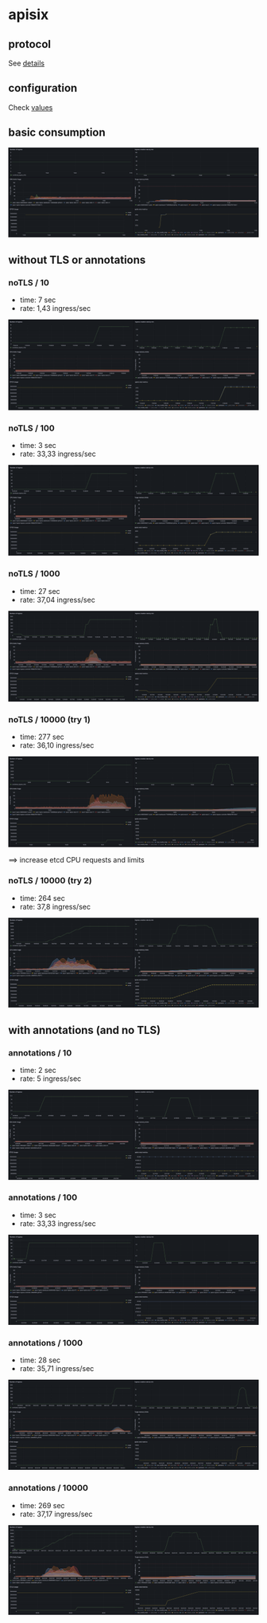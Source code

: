 # apisix

## protocol

See [details](../../docs/PROTOCOL.md)

## configuration

Check [values](../../values/apisix.yaml)

## basic consumption

![basic](basic.png)

## without TLS or annotations

### noTLS / 10

- time: 7 sec
- rate: 1,43 ingress/sec

![notls-10](notls-10.png)

### noTLS / 100

- time: 3 sec
- rate: 33,33 ingress/sec

![notls-100](notls-100.png)

### noTLS / 1000

- time: 27 sec
- rate: 37,04 ingress/sec

![notls-1000](notls-1000.png)

### noTLS / 10000 (try 1)

- time: 277 sec
- rate: 36,10 ingress/sec

![notls-10000](notls-10000-1.png)

==> increase etcd CPU requests and limits

### noTLS / 10000 (try 2)

- time: 264 sec
- rate: 37,8 ingress/sec

![notls-10000](notls-10000-2.png)

## with annotations (and no TLS)

### annotations / 10

- time: 2 sec
- rate: 5 ingress/sec

![annotations-10](annotations-10.png)

### annotations / 100

- time: 3 sec
- rate: 33,33 ingress/sec

![annotations-100](annotations-100.png)

### annotations / 1000

- time: 28 sec
- rate: 35,71 ingress/sec

![annotations-1000](annotations-1000.png)

### annotations / 10000

- time: 269 sec
- rate: 37,17 ingress/sec

![annotations-10000](annotations-10000.png)
